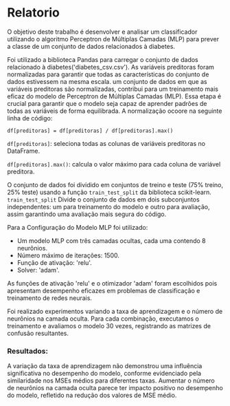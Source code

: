 # Relatorio
O objetivo deste trabalho é desenvolver e analisar um classificador utilizando o algoritmo Perceptron de Múltiplas Camadas (MLP) para prever a classe de um conjunto de dados relacionados à diabetes.

Foi utilizado a biblioteca Pandas para carregar o conjunto de dados relacionado à diabetes('diabetes_csv.csv').
As variáveis preditoras foram normalizadas para garantir que todas as características do conjunto de dados estivessem na mesma escala. um conjunto de dados em que as variáveis preditoras são normalizadas, contribui para um treinamento mais eficaz do modelo de Perceptron de Múltiplas Camadas (MLP). Essa etapa é crucial para garantir que o modelo seja capaz de aprender padrões de todas as variáveis de forma equilibrada.
A normalização ocoore na seguinte linha de código:

`df[preditoras] = df[preditoras] / df[preditoras].max()`

`df[preditoras]`: seleciona todas as colunas de variáveis preditoras no DataFrame.

`df[preditoras].max()`: calcula o valor máximo para cada coluna de variável preditora.

O conjunto de dados foi dividido em conjuntos de treino e teste (75% treino, 25% teste) usando a função `train_test_split` da biblioteca scikit-learn. `train_test_split` Divide o conjunto de dados em dois subconjuntos independentes: um para treinamento do modelo e outro para avaliação, assim garantindo uma avaliação mais segura do código.

Para a Configuração do Modelo MLP foi utilizado: 
* Um modelo MLP com três camadas ocultas, cada uma contendo 8 neurônios.
* Número máximo de iterações: 1500.
* Função de ativação: 'relu'.
* Solver: 'adam'.

As funções de ativação 'relu' e o otimizador 'adam' foram escolhidos pois apresentam desempenho eficazes em problemas de classificação e treinamento de redes neurais.

Foi realizado experimentos variando a taxa de aprendizagem e o número de neurônios na camada oculta.
Para cada combinação, executamos o treinamento e avaliamos o modelo 30 vezes, registrando as matrizes de confusão resultantes.

### Resultados:


A variação da taxa de aprendizagem não demonstrou uma influência significativa no desempenho do modelo, conforme evidenciado pela similaridade nos MSEs médios para diferentes taxas. Aumentar o número de neurônios na camada oculta parece ter impacto positivo no desempenho do modelo, refletido na redução dos valores de MSE médio.